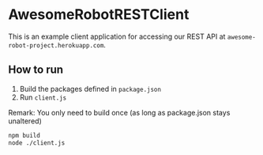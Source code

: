 # AwesomeRobotRESTClient

This is an example client application for accessing our REST API at `awesome-robot-project.herokuapp.com`.


## How to run

1. Build the packages defined in `package.json`
2. Run `client.js` 

Remark: You only need to build once (as long as package.json stays unaltered)

```sh
npm build
node ./client.js
```

